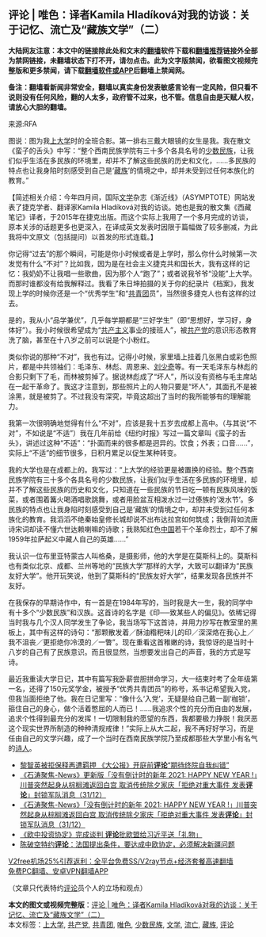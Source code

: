  <h2>评论 | 唯色：译者Kamila Hladíková对我的访谈：关于记忆、流亡及“藏族文学”（二）</h2> <p class="notice"><b>大陆网友注意：本文中的链接除此处和文末的<a href="https://github.com/bannedbook/fanqiang" >翻墙</a>软件下载和<a href="https://github.com/killgcd/justmysocks/blob/master/README.md">翻墙推荐</a>链接外全部为禁网链接，未翻墙状态下打不开，请勿点击。此为文字版禁闻，欲看图文视频完整版和更多禁闻，请下载<a href="https://github.com/bannedbook/fanqiang">翻墙软件或APP</a>后翻墙上禁闻网。</p><p>备注：翻墙看新闻非常安全，翻墙以真实身份发表敏感言论有一定风险，但只看不说则没有任何风险，翻的人太多，政府管不过来，也不管。信息自由是天赋人权，请放心大胆的翻墙。</b></p>  <div class="entry"> <p>来源:RFA</p> <p>图说：图为我<a href="https://www.bannedbook.org/bnews/tag/%E4%B8%8A%E5%A4%A7%E5%AD%A6/" class="st_tag internal_tag" rel="tag" title="标签 上大学 下的日志">上大学</a>时的全班合影。第一排右三戴大眼镜的女生是我。我在散文《蛮子的舌头》中写：“整个西南民族学院有三十多个各具名号的<a href="https://www.bannedbook.org/bnews/tag/%E5%B0%91%E6%95%B0%E6%B0%91%E6%97%8F/" class="st_tag internal_tag" rel="tag" title="标签 少数民族 下的日志">少数民族</a>，让我们似乎生活在多民族的环境里，却并不了解这些民族的历史和文化，……多民族的特点也让我身陷时刻感受到自己是‘<a href="https://www.bannedbook.org/bnews/tag/%e8%97%8f%e6%97%8f/" class="st_tag internal_tag" rel="tag" title="标签 藏族 下的日志">藏族</a>’的情境之中，却并未受到过任何本族化的教育。”             </p> <p>【简述相关介绍：今年四月间，国际<a href="https://www.bannedbook.org/bnews/tag/%E6%96%87%E5%AD%A6/" class="st_tag internal_tag" rel="tag" title="标签 文学 下的日志">文学</a>杂志《渐近线》（ASYMPTOTE）网站发表了捷克学者、翻译家Kamila Hladíková对我的访谈。她也是我的散文集《西藏笔记》译者，于2015年在捷克出版。而这个实际上我用了一个多月完成的访谈，原本关涉的话题更多也更深入，在译成英文发表时因限于篇幅做了较多删减，为此我将中文原文（包括提问）以首发的形式连载。】</p>  <p>你记得“过去”的那个瞬间，可能是你小时候或者是上学时，那么你什么时候第一次发觉有什么“不对”？比如我，因为是在社会主义捷克共和国长大，我有这样的记忆：我奶奶不让我唱一些歌曲，因为那个人“跑了”；或者说我爷爷“没能”上大学。而那时谁都没有给我解释过。我看了朱日坤拍摄的关于你的纪录片《档案》，我发现上学的时候你还是一个“优秀学生”和“<a href="https://www.bannedbook.org/bnews/tag/%e5%85%b1%e9%9d%92%e5%9b%a2/" class="st_tag internal_tag" rel="tag" title="标签 共青团 下的日志">共青团</a>员”，当然很多捷克人也有这样的过去。</p> <p>是的，我从小“品学兼优”，几乎每学期都是“三好学生”（即“思想好，学习好，身体好”）。我小时候很希望成为“<span class='wp_keywordlink'><a href="https://www.bannedbook.org/forum2/topic6177.html" title="《共产主义的终极目的》" target="_blank">共产主义</a></span>事业的接班人”，被<a href="https://www.bannedbook.org/bnews/tag/%e5%85%b1%e4%ba%a7%e5%85%9a/" class="st_tag internal_tag" rel="tag" title="标签 共产党 下的日志">共产党</a>的意识形态教育洗了脑，甚至在十八岁之前可以说是个小粉红。</p> <p>类似你说的那种“不对”，我也有过。记得小时候，家里墙上挂着几张黑白或彩色照片，都是中共领袖们：毛泽东、林彪、周恩来、<span class='wp_keywordlink'><a href="https://www.bannedbook.org/forum2/topic1158.html" title="《刘少奇传》" target="_blank">刘少奇</a></span>等。有一天毛泽东与林彪的合影只剩下了毛，而林被剪掉了。据说林彪成了“坏人”，所以没有资格与毛主席站在一起干革命了。我这才注意到，那些照片上的人物只要是“坏人”，其面孔不是被涂黑，就是被剪了。不过我没有深究，毕竟这超出了当时的我所能够有的理解能力。</p>  <p>我第一次很明确地觉得有什么“不对”，应该是我十五岁去成都上高中。（与其说“不对”，不如说是“不适”）我在几年前给《纽约时报》写过一篇文章叫《蛮子的舌头》，讲述过这种“不适”：“扑面而来的很多都是迥异的。饮食；外表；口音……”，实际上“不适”的细节很多，日积月累足以促生某种转变。</p> <p>我的大学也是在成都上的。我写过：“上大学的经验更是被置换的经验。整个西南民族学院有三十多个各具名号的少数民族，让我们似乎生活在多民族的环境里，却并不了解这些民族的历史和文化，只知道在一些民族的节日吃一顿有民族风味的饭菜，或者围着篝火喝酒唱歌跳舞，或者用脸盆互相泼水过一过傣族的‘泼水节’。多民族的特点也让我身陷时刻感受到自己是‘藏族’的情境之中，却并未受到过任何本族化的教育。我滔滔不绝秦始皇修长城却说不出布达拉宫如何筑成；我倒背如流唐诗宋词却读不懂六世达赖喇嘛的诗歌；我熟知红色<span class='wp_keywordlink_affiliate'><a href="https://www.bannedbook.org/" title="中国" target="_blank">中国</a></span>若干个革命烈士，却不了解1959年拉萨起义中藏人自己的英雄……”</p> <p>我认识一位布里亚特蒙古人叫格桑，是摄影师，他的大学是在莫斯科上的。莫斯科也有类似北京、成都、兰州等地的“民族大学”那样的大学，大致可以翻译为“民族友好大学”。他开玩笑说，他到了莫斯科的“民族友好大学”，结果发现各民族并不友好。</p>  <p>在我保存的早期诗作中，有一首是在1984年写的，当时我是大一生，我的同学中有十多个“少数民族”和汉族。这首诗的名字是《印──致某些人的偏见》。依稀记得当时我与几个汉人同学发生了争论，我当场写下这首诗，并用力抄写在教室里的黑板上，其中有这样的诗句：“那颗散发着／酥油糌粑味儿的印／深深烙在我心上／我不沮丧／更拒绝你冷漠的／一瞥”。现在重看这首稚嫩的诗，我惊讶的是当时十八岁的自己有了民族意识。而且很显然，当想要发出自己的声音，我的方式是写诗。</p> <p>最近我重读大学日记，其中有篇写我卧薪尝胆拼命学习，大一结束时考了全年级第一名，还得了150元奖学金，被授予“优秀共青团员”的称号，系书记希望我入党，但我当面拒绝了他。我在日记里写：“像什么‘入党’，无疑是给自己戴一副‘枷锁’，箍住自己的身心，做个活着憋屈的人而已！……我追求个性的充分而自由的发展，追求个性得到最充分的发挥！一切限制我的愿望的东西，我都要极力挣脱！我厌恶这个现实世界所制造的种种清规戒律！”实际上从大二起，我不再好好学习，而是任由自己的文学兴趣，成了一个当时在西南民族学院乃至成都那些大学里小有名气的<span class='wp_keywordlink'><a href="https://www.bannedbook.org/forum11/topic295.html" title="禁片：诗人的悲歌" target="_blank">诗人</a></span>。</p> <ul class='op-related-articles' title='相关阅读'> <li><a href='https://www.bannedbook.org/bnews/comments/20210101/1458744.html' target='_blank'>黎智英被拒保释再遭羁押 《大公报》开庭前<b>评论</b>“期待终院自我纠错”</a></li> <li><a href='https://www.bannedbook.org/bnews/bannedvideo/20210101/1458711.html' target='_blank'>《石涛聚焦-News》更新版「没有倒计时的新年 2021: HAPPY NEW YEAR !」川普突然起身从棕榈滩返回白宫 取消传统除夕家庆「拒绝对重大事件 发表<b>评论</b>」封锁军队消息（31/12）</a></li> <li><a href='https://www.bannedbook.org/bnews/bannedvideo/20210101/1458710.html' target='_blank'>《石涛聚焦-News》「没有倒计时的新年 2021: HAPPY NEW YEAR !」川普突然起身从棕榈滩返回白宫 取消传统除夕家庆「拒绝对重大事件 发表<b>评论</b>」封锁军队消息（31/12）</a></li> <li><a href='https://www.bannedbook.org/bnews/headline/20210101/1458702.html' target='_blank'>《欧中投资协定》完成谈判 <b>评论</b>批欧盟给习近平送「礼物」</a></li> <li><a href='https://www.bannedbook.org/bnews/taiwannews/20201231/1458687.html' target='_blank'>陈破空特约<b>评论</b>：法国提出条件，要达成中欧协定，必须解决新疆问题</a></li> </ul> <p class="texttj"> <a href="https://github.com/bannedbook/fanqiang/wiki/V2ray%E6%9C%BA%E5%9C%BA" target="_blank">V2free机场25%引荐返利：全平台免费SS/V2ray节点+经济套餐高速翻墙</a><br/> <a href="https://github.com/bannedbook/fanqiang/wiki/%E7%A6%81%E9%97%BB%E7%BD%91%E5%AE%89%E5%8D%93%E7%BF%BB%E5%A2%99%E6%96%B0%E9%97%BBAPP" target="_blank">免费PC翻墙、安卓VPN翻墙APP</a></p><p>（文章只代表特约<span class='wp_keywordlink_affiliate'><a href="https://www.bannedbook.org/bnews/comments/" title="新闻评论" target="_blank">评论</a></span>员个人的立场和观点）</p> <a name='sharetosocial'></a>       <div><b>本文的图文或视频完整版</b>：<a href='https://www.bannedbook.org/bnews/comments/20210101/1458796.html'>评论 | 唯色：译者Kamila Hladíková对我的访谈：关于记忆、流亡及“藏族文学”（二）</a></div>  </div><!--END ENTRY--> <div class="postfooter"> <div>本文标签：<a href="https://www.bannedbook.org/bnews/tag/%E4%B8%8A%E5%A4%A7%E5%AD%A6/" rel="tag">上大学</a>, <a href="https://www.bannedbook.org/bnews/tag/%e5%85%b1%e4%ba%a7%e5%85%9a/" rel="tag">共产党</a>, <a href="https://www.bannedbook.org/bnews/tag/%e5%85%b1%e9%9d%92%e5%9b%a2/" rel="tag">共青团</a>, <a href="https://www.bannedbook.org/bnews/tag/%E5%94%AF%E8%89%B2/" rel="tag">唯色</a>, <a href="https://www.bannedbook.org/bnews/tag/%E5%B0%91%E6%95%B0%E6%B0%91%E6%97%8F/" rel="tag">少数民族</a>, <a href="https://www.bannedbook.org/bnews/tag/%E6%96%87%E5%AD%A6/" rel="tag">文学</a>, <a href="https://www.bannedbook.org/bnews/tag/%E6%B5%81%E4%BA%A1/" rel="tag">流亡</a>, <a href="https://www.bannedbook.org/bnews/tag/%e8%97%8f%e6%97%8f/" rel="tag">藏族</a>, <a href="https://www.bannedbook.org/bnews/tag/%E8%AF%84%E8%AE%BA/" rel="tag">评论</a></div>  </div><!--END POSTFOOTER--> 